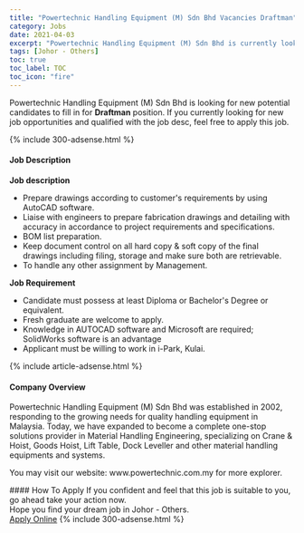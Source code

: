 ```yaml
---
title: "Powertechnic Handling Equipment (M) Sdn Bhd Vacancies Draftman" 
category: Jobs 
date: 2021-04-03 
excerpt: "Powertechnic Handling Equipment (M) Sdn Bhd is currently looking for suitable person to fill in the Draftman which based in Johor - Others" 
tags: [Johor - Others] 
toc: true 
toc_label: TOC 
toc_icon: "fire" 
--- 
```


<p>Powertechnic Handling Equipment (M) Sdn Bhd is looking for new potential candidates to fill in for <b>Draftman</b> position. If you currently looking for new job opportunities and qualified with the job desc, feel free to apply this job.
</p>{% include 300-adsense.html %} 
<div><div><h4>Job Description</h4></div><div><div><span><div><p><strong>Job description&#160;&#160;</strong>&#160;&#160;&#160;</p><ul><li>Prepare drawings according to customer's requirements by using AutoCAD software.</li><li>Liaise with engineers to prepare fabrication drawings and detailing with accuracy in accordance to project requirements and specifications.</li><li>BOM list preparation.</li><li>Keep document control on all hard copy &amp; soft copy of the final drawings including filing, storage and make sure both are retrievable.</li><li>To handle any other assignment by Management.</li></ul><p><strong>Job Requirement</strong></p><ul><li>Candidate must possess at least Diploma or Bachelor's Degree or equivalent.</li><li>Fresh graduate are welcome to apply.</li><li>Knowledge in AUTOCAD software and Microsoft are required; SolidWorks software is an advantage</li><li>Applicant must be willing to work in i-Park, Kulai.</li></ul></div></span></div></div></div> 
{% include article-adsense.html %} 
<div><div><h4>Company Overview</h4></div><div><div><span><div><p>Powertechnic Handling Equipment (M) Sdn Bhd was established in 2002, responding to the growing needs for quality handling equipment in Malaysia. Today, we have expanded to become a complete one-stop solutions provider in Material Handling Engineering, specializing on Crane &amp; Hoist, Goods Hoist, Lift Table, Dock Leveller and other material handling equipments and systems.</p><p>You may visit our website: www.powertechnic.com.my for more explorer.</p></div></span></div></div></div> 
#### How To Apply 
If you confident and feel that this job is suitable to you, go ahead take your action now. <br/> 
Hope you find your dream job in Johor - Others. <br/> 
<a href="https://www.jobstreet.com.my/en/job/draftman-4524258?jobId=jobstreet-my-job-4524258&" class="btn btn--info" target="_blank" rel="nofollow noopenner">Apply Online</a> 
{% include 300-adsense.html %} 